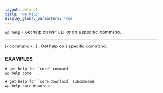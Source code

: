 ```yaml
---
layout: default
title: 'wp help'
display_global_parameters: true
---
```


`wp help` - Get help on WP-CLI, or on a specific. command.

<hr />

[&lt;command&gt;...]
: Get help on a specific command.

### EXAMPLES

    # get help for `core` command
    wp help core

    # get help for `core download` subcommand
    wp help core download



